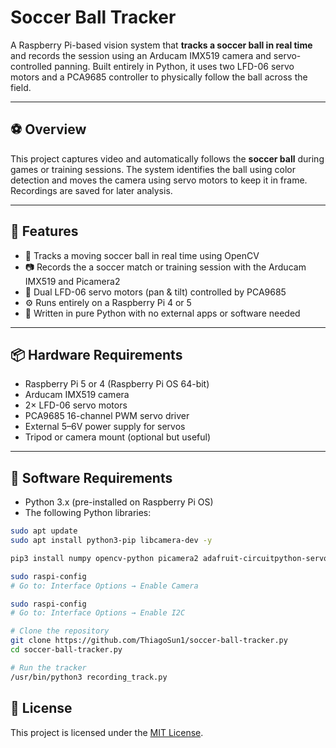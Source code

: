 # Soccer Ball Tracker

A Raspberry Pi-based vision system that **tracks a soccer ball in real time** and records the session using an Arducam IMX519 camera and servo-controlled panning. Built entirely in Python, it uses two LFD-06 servo motors and a PCA9685 controller to physically follow the ball across the field.

---

## ⚽ Overview

This project captures video and automatically follows the **soccer ball** during games or training sessions. The system identifies the ball using color detection and moves the camera using servo motors to keep it in frame. Recordings are saved for later analysis.

---

## 🧠 Features

- 🎯 Tracks a moving soccer ball in real time using OpenCV
- 📷 Records the a soccer match or training session with the Arducam IMX519 and Picamera2
- 🔄 Dual LFD-06 servo motors (pan & tilt) controlled by PCA9685
- ⚙️ Runs entirely on a Raspberry Pi 4 or 5
- 🐍 Written in pure Python with no external apps or software needed

---

## 📦 Hardware Requirements

- Raspberry Pi 5 or 4 (Raspberry Pi OS 64-bit)
- Arducam IMX519 camera
- 2× LFD-06 servo motors
- PCA9685 16-channel PWM servo driver
- External 5–6V power supply for servos
- Tripod or camera mount (optional but useful)

---

## 🧰 Software Requirements

- Python 3.x (pre-installed on Raspberry Pi OS)
- The following Python libraries:

```bash
sudo apt update
sudo apt install python3-pip libcamera-dev -y

pip3 install numpy opencv-python picamera2 adafruit-circuitpython-servokit

sudo raspi-config
# Go to: Interface Options → Enable Camera

sudo raspi-config
# Go to: Interface Options → Enable I2C

# Clone the repository
git clone https://github.com/ThiagoSun1/soccer-ball-tracker.py
cd soccer-ball-tracker.py

# Run the tracker
/usr/bin/python3 recording_track.py

```

## 📄 License

This project is licensed under the [MIT License](LICENSE).
